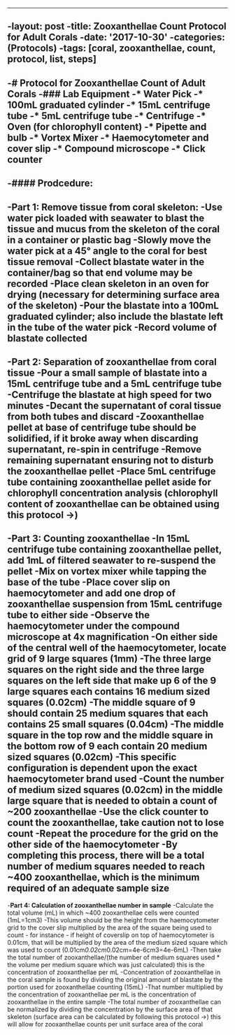  ----
 -layout: post
 -title: Zooxanthellae Count Protocol for Adult Corals
 -date: '2017-10-30'
 -categories: (Protocols)
 -tags: [coral, zooxanthellae, count, protocol, list, steps]
 ----
 -# Protocol for Zooxanthellae Count of Adult Corals
 -### Lab Equipment
 -* Water Pick
 -* 100mL graduated cylinder
 -* 15mL centrifuge tube
 -* 5mL centrifuge tube
 -* Centrifuge
 -* Oven (for chlorophyll content)
 -* Pipette and bulb
 -* Vortex Mixer
 -* Haemocytometer and cover slip
 -* Compound microscope
 -* Click counter
 -
 -#### Prodcedure:
 -
 -**Part 1: Remove tissue from coral skeleton:**
 -Use water pick loaded with seawater to blast the tissue and mucus from the skeleton of the coral in a container or plastic bag
 -Slowly move the water pick at a 45° angle to the coral for best tissue removal
 -Collect blastate water in the container/bag so that end volume may be recorded
 -Place clean skeleton in an oven for drying (necessary for determining surface area of the skeleton)
 -Pour the blastate into a 100mL graduated cylinder; also include the blastate left in the tube of the water pick
 -Record volume of blastate collected
 -
 -**Part 2: Separation of zooxanthellae from coral tissue**
 -Pour a small sample of blastate into a 15mL centrifuge tube and a 5mL centrifuge tube
 -Centrifuge the blastate at high speed for two minutes
 -Decant the supernatant of coral tissue from both tubes and discard
 -Zooxanthellae pellet at base of centrifuge tube should be solidified, if it broke away when discarding supernatant, re-spin in centrifuge
 -Remove remaining supernatant ensuring not to disturb the zooxanthellae pellet
 -Place 5mL centrifuge tube containing zooxanthellae pellet aside for chlorophyll concentration analysis (chlorophyll content of zooxanthellae can be obtained using this protocol ->)
 -
 -**Part 3: Counting zooxanthellae**
 -In 15mL centrifuge tube containing zooxanthellae pellet, add 1mL of filtered seawater to re-suspend the pellet
 -Mix on vortex mixer while tapping the base of the tube
 -Place cover slip on haemocytometer and add one drop of zooxanthellae suspension from 15mL centrifuge tube to either side
 -Observe the haemocytometer under the compound microscope at 4x magnification
 -On either side of the central well of the haemocytometer, locate grid of 9 large squares (1mm)
 -The three large squares on the right side and the three large squares on the left side that make up 6 of the 9 large squares each contains 16 medium sized squares (0.02cm)
 -The middle square of 9 should contain 25 medium squares that each contains 25 small squares (0.04cm)
 -The middle square in the top row and the middle square in the bottom row of 9 each contain 20 medium sized squares (0.02cm)
 -This specific configuration is dependent upon the exact haemocytometer brand used
 -Count the number of medium sized squares (0.02cm) in the middle large square that is needed to obtain a count of ~200 zooxanthellae
 -Use the click counter to count the zooxanthellae, take caution not to lose count
 -Repeat the procedure for the grid on the other side of the haemocytometer
 -By completing this process, there will be a total number of medium squares needed to reach ~400 zooxanthellae, which is the minimum required of an adequate sample size
 -
 -**Part 4: Calculation of zooxanthellae number in sample**
 -Calculate the total volume (mL) in which ~400 zooxanthellae cells were counted (1mL=1cm3)
 -This volume should be the height from the haemocytometer grid to the cover slip multiplied by the area of the square being used to count - for instance - if height of coverslip on top of haemocytometer is 0.01cm, that will be multiplied by the area of the medium sized square which was used to count (0.01cm*0.02cm*0.02cm=4e-6cm3=4e-6mL)
 -Then take the total number of zooxanthellae/(the number of medium squares used * the volume per medium square which was just calculated) this is the concentration of zooxanthellae per mL
 -Concentration of zooxanthellae in the coral sample is found by dividing the original amount of blastate by the portion used for zooxanthellae counting (15mL)
 -That number multiplied by the concentration of zooxanthellae per mL is the concentration of zooxanthellae in the entire sample
 -The total number of zooxanthellae can be normalized by dividing the concentration by the surface area of that skeleton (surface area can be calculated by following this protocol ->) this will allow for zooxanthellae counts per unit surface area of the coral 
